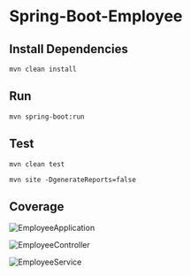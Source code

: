 ﻿# Spring-Boot-Employee

## Install Dependencies

`mvn clean install`

## Run

`mvn spring-boot:run`

## Test 

`mvn clean test`

`mvn site -DgenerateReports=false`

## Coverage

![EmployeeApplication](https://github.com/ipreencekmr/Spring-Boot-Employee/assets/3636918/a4d8be29-3099-4301-a35e-0e209813b875)

![EmployeeController](https://github.com/ipreencekmr/Spring-Boot-Employee/assets/3636918/64bcc7f4-08c5-4ea1-ad7b-08020fc41815)

![EmployeeService](https://github.com/ipreencekmr/Spring-Boot-Employee/assets/3636918/ba2032ed-8e33-4f0c-9721-02f1d2194f13)
